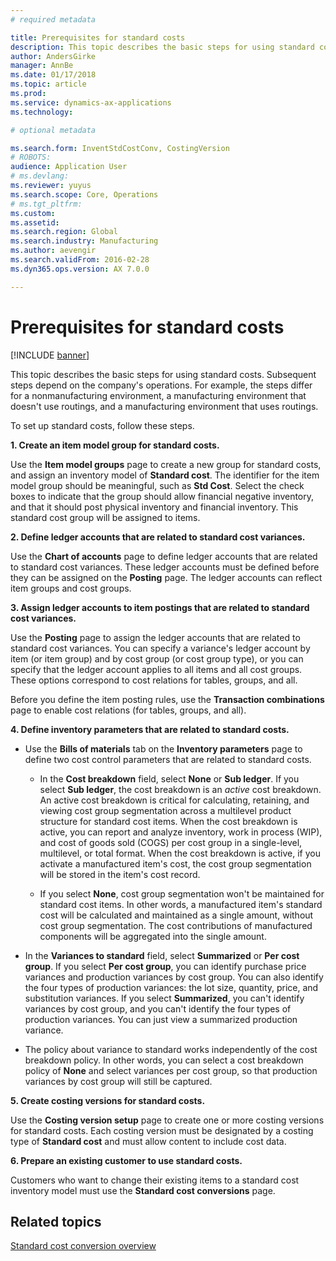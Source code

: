 ```yaml
---
# required metadata

title: Prerequisites for standard costs
description: This topic describes the basic steps for using standard costs. 
author: AndersGirke
manager: AnnBe
ms.date: 01/17/2018
ms.topic: article
ms.prod: 
ms.service: dynamics-ax-applications
ms.technology: 

# optional metadata

ms.search.form: InventStdCostConv, CostingVersion
# ROBOTS: 
audience: Application User
# ms.devlang: 
ms.reviewer: yuyus
ms.search.scope: Core, Operations
# ms.tgt_pltfrm: 
ms.custom: 
ms.assetid: 
ms.search.region: Global
ms.search.industry: Manufacturing
ms.author: aevengir
ms.search.validFrom: 2016-02-28
ms.dyn365.ops.version: AX 7.0.0

---
```


# Prerequisites for standard costs

[!INCLUDE [banner](../includes/banner.md)]

This topic describes the basic steps for using standard costs. Subsequent steps depend on the company's operations. For example, the steps differ for a nonmanufacturing environment, a manufacturing environment that doesn't use routings, and a manufacturing environment that uses routings. 

To set up standard costs, follow these steps.

**1. Create an item model group for standard costs.**

Use the **Item model groups** page to create a new group for standard costs, and assign an inventory model of **Standard cost**. The identifier for the item model group should be meaningful, such as **Std Cost**. Select the check boxes to indicate that the group should allow financial negative inventory, and that it should post physical inventory and financial inventory. This standard cost group will be assigned to items.

**2. Define ledger accounts that are related to standard cost variances.** 

Use the **Chart of accounts** page to define ledger accounts that are related to standard cost variances. These ledger accounts must be defined before they can be assigned on the **Posting** page. The ledger accounts can reflect item groups and cost groups.

**3. Assign ledger accounts to item postings that are related to standard cost variances.** 

Use the **Posting** page to assign the ledger accounts that are related to standard cost variances. You can specify a variance's ledger account by item (or item group) and by cost group (or cost group type), or you can specify that the ledger account applies to all items and all cost groups. These options correspond to cost relations for tables, groups, and all. 

Before you define the item posting rules, use the **Transaction combinations** page to enable cost relations (for tables, groups, and all).

**4. Define inventory parameters that are related to standard costs.** 

-  Use the **Bills of materials** tab on the **Inventory parameters** page to define two cost control parameters that are related to standard costs. 

    -  In the **Cost breakdown** field, select **None** or **Sub ledger**. If you select **Sub ledger**, the cost breakdown is an *active* cost breakdown. An active cost breakdown is critical for calculating, retaining, and viewing cost group segmentation across a multilevel product structure for standard cost items. When the cost breakdown is active, you can report and analyze inventory, work in process (WIP), and cost of goods sold (COGS) per cost group in a single-level, multilevel, or total format. When the cost breakdown is active, if you activate a manufactured item's cost, the cost group segmentation will be stored in the item's cost record. 

    -  If you select **None**, cost group segmentation won't be maintained for standard cost items. In other words, a manufactured item's standard cost will be calculated and maintained as a single amount, without cost group segmentation. The cost contributions of manufactured components will be aggregated into the single amount.

-  In the **Variances to standard** field, select **Summarized** or **Per cost group**. If you select **Per cost group**, you can identify purchase price variances and production variances by cost group. You can also identify the four types of production variances: the lot size, quantity, price, and substitution variances. If you select **Summarized**, you can't identify variances by cost group, and you can't identify the four types of production variances. You can just view a summarized production variance.

-  The policy about variance to standard works independently of the cost breakdown policy. In other words, you can select a cost breakdown policy of **None** and select variances per cost group, so that production variances by cost group will still be captured.

**5. Create costing versions for standard costs.** 

Use the **Costing version setup** page to create one or more costing versions for standard costs. Each costing version must be designated by a costing type of **Standard cost** and must allow content to include cost data.

**6. Prepare an existing customer to use standard costs.** 

Customers who want to change their existing items to a standard cost inventory model must use the **Standard cost conversions** page.


Related topics
--------

[Standard cost conversion overview](standard-cost-conversion-overview.md)

